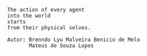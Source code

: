 
    The action of every agent
    into the world
    starts
    from their physical selves.

    Autor: Brenndo Lyu Malveira Benicio de Melo
           Mateus de Souza Lopes

